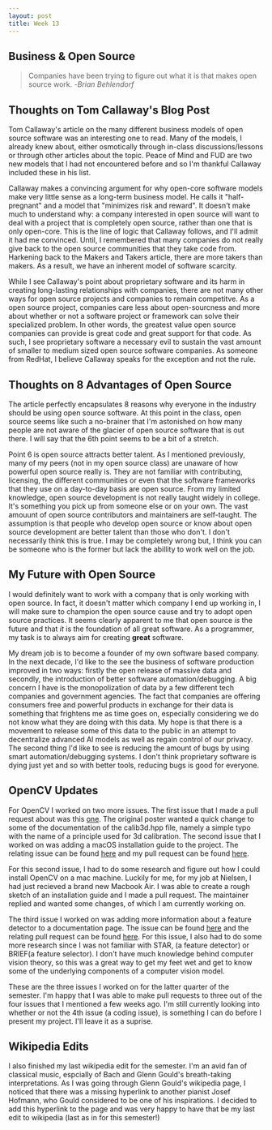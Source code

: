 ```yaml
---
layout: post
title: Week 13 
---
```

## Business & Open Source 
> Companies have been trying to figure out what it is that makes open source work. -_Brian Behlendorf_

## Thoughts on Tom Callaway's Blog Post
Tom Callaway's article on the many different business models of open source software was an interesting one to read. Many of the models, I already knew about, either osmotically through in-class discussions/lessons or through other articles about the topic. Peace of Mind and FUD are two new models that I had not encountered before and so I'm thankful Callaway included these in his list. 

Callaway makes a convincing argument for why open-core software models make very little sense as a long-term business model. He calls it "half-pregnant" and a model that "minimizes risk and reward". It doesn't make much to understand why: a company interested in open source will want to deal with a project that is completely open source, rather than one that is only open-core. This is the line of logic that Callaway follows, and I'll admit it had me convinced. Until, I remembered that many companies do not really give back to the open source communities that they take code from. Harkening back to the Makers and Takers article, there are more takers than makers. As a result, we have an inherent model of software scarcity.

While I see Callaway's point about proprietary software and its harm in creating long-lasting relationships with companies, there are not many other ways for open source projects and companies to remain competitve. As a open source project, companies care less about open-sourcness and more about whether or not a software project or framework can solve their specialized problem. In other words, the greatest value open source companies can provide is great code and great support for that code. As such, I see proprietary software a necessary evil to sustain the vast amount of smaller to medium sized open source software companies. As someone from RedHat, I believe Callaway speaks for the exception and not the rule.   

## Thoughts on 8 Advantages of Open Source 
The article perfectly encapsulates 8 reasons why everyone in the industry should be using open source software. At this point in the class, open source seems like such a no-brainer that I'm astonished on how many people are not aware of the glacier of open source software that is out there. I will say that the 6th point seems to be a bit of a stretch. 

Point 6 is open source attracts better talent. As I mentioned previously, many of my peers (not in my open source class) are unaware of how powerful open source really is. They are not familiar with contributing, licensing, the different communities or even that the software frameworks that they use on a day-to-day basis are open source. From my limited knowledge, open source development is not really taught widely in college. It's something you pick up from someone else or on your own. The vast amouunt of open source contributors and maintainers are self-taught. The assumption is that people who develop open source or know about open source development are better talent than those who don't. I don't necessarily think this is true. I may be completely wrong but, I think you can be someone who is the former but lack the abillity to work well on the job.  

## My Future with Open Source 
I would definitely want to work with a company that is only working with open source. In fact, it doesn't matter which company I end up working in, I will make sure to champion the open source cause and try to adopt open source practices. It seems clearly apparent to me that open source _is_ the future and that _it_ is the foundation of all great software. As a programmer, my task is to always aim for creating **great** software. 

My dream job is to become a founder of my own software based company. In the next decade, I'd like to the see the business of software production improved in two ways: firstly the open release of massive data and secondly, the introduction of better software automation/debugging. A big concern I have is the monopolization of data by a few different tech companies and government agencies. The fact that companies are offering consumers free and powerful products in exchange for their data is something that frightens me as time goes on, especially considering we do not know what they are doing with this data. My hope is that there is a movement to release some of this data to the public in an attempt to decentralize advanced AI models as well as regain control of our privacy. The second thing I'd like to see is reducing the amount of bugs by using smart automation/debugging systems. I don't think proprietary software is dying just yet and so with better tools, reducing bugs is good for everyone.    

## OpenCV Updates 
For OpenCV I worked on two more issues. The first issue that I made a pull request about was this [one](https://github.com/opencv/opencv/pull/16006). The original poster wanted a quick change to some of the documentation of the calib3d.hpp file, namely a simple typo with the name of a principle used for 3d calibration. The second issue that I worked on was adding a macOS installation guide to the project. The relating issue can be found [here](https://github.com/opencv/opencv/issues/13822) and my pull request can be found [here](https://github.com/opencv/opencv/pull/16165). 

For this second issue, I had to do some research and figure out how I could install OpenCV on a mac machine. Luckily for me, for my job at Nielsen, I had just recieved a brand new Macbook Air. I was able to create a rough sketch of an installation guide and I made a pull request. The maintainer replied and wanted some changes, of which I am currently working on. 

The third issue I worked on was adding more information about a feature detector to a documentation page. The issue can be found [here](https://github.com/opencv/opencv/issues/14093) and the relating pull request can be found [here](https://github.com/opencv/opencv/pull/16100). For this issue, I also had to do some more research since I was not familiar with STAR, (a feature detector) or BRIEF(a feature selector). I don't have much knowledge behind computer vision theory, so this was a great way to get my feet wet and get to know some of the underlying components of a computer vision model. 

These are the three issues I worked on for the latter quarter of the semester. I'm happy that I was able to make pull requests to three out of the four issues that I mentioned a few weeks ago. I'm still currently looking into whether or not the 4th issue (a coding issue), is something I can do before I present my project. I'll leave it as a suprise. 

## Wikipedia Edits 
I also finished my last wikipedia edit for the semester. I'm an avid fan of classical music, espcially of Bach and Glenn Gould's breath-taking interpretations. As I was going through Glenn Gould's wikipedia page, I noticed that there was a missing hyperlink to another pianist Josef Hofmann, who Gould considered to be one of his inspirations. I decided to add this hyperlink to the page and was very happy to have that be my last edit to wikipedia (last as in for this semester!)  

